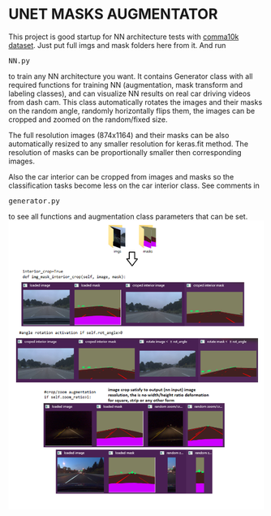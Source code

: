 # UNET MASKS AUGMENTATOR

This project is good startup for NN architecture tests with [comma10k dataset](https://github.com/commaai/comma10k).
Just put full imgs and mask folders here from it.
And run <pre>NN.py</pre> to train any NN architecture you want.
It contains Generator class with all required functions for training NN (augmentation, mask transform and labeling classes), and can visualize NN results on real car driving videos from dash cam.
This class automatically rotates the images and their masks on the random angle, randomly horizontally flips them, the images can be cropped and zoomed on the random/fixed size.

The full resolution images (874x1164) and their masks can be also automatically resized to any smaller resolution for keras.fit method. The resolution of masks can be proportionally smaller then corresponding images.

Also the car interior can be cropped from images and masks so the classification tasks become less on the car interior class.
See comments in <pre>generator.py</pre> to see all functions and  augmentation class parameters that can be set.
![generator class functions](./examples/generator1.png)
